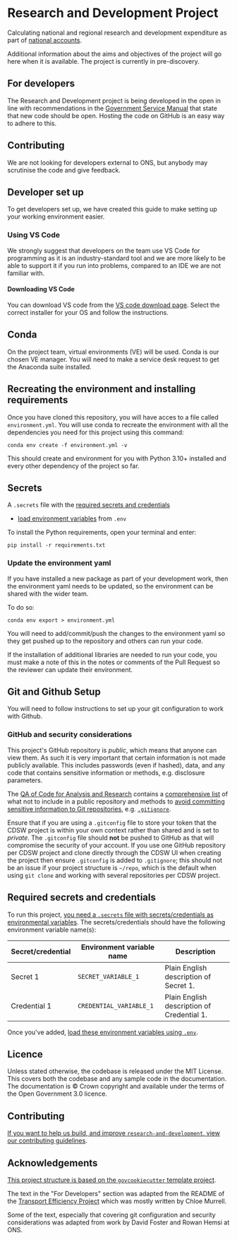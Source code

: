 # Research and Development Project

Calculating national and regional research and development expenditure as part of [national accounts](https://www.ons.gov.uk/economy/nationalaccounts).

Additional information about the aims and objectives of the project will go here when it is available. The project is currently in pre-discovery.

## For developers

The Research and Development project is being developed in the open in line with recommendations in the [Government Service Manual](https://www.gov.uk/service-manual/service-standard/point-12-make-new-source-code-open) that state that new code should be open. Hosting the code on GitHub is an easy way to adhere to this.

## Contributing
We are not looking for developers external to ONS, but anybody may scrutinise the code and give feedback.

## Developer set up

To get developers set up, we have created this guide to make setting up your working environment easier.

### Using VS Code

We strongly suggest that developers on the team use VS Code for programming as it is an industry-standard tool and we are more likely to be able to support it if you run into problems, compared to an IDE we are not familiar with.

#### Downloading VS Code

You can download VS code from the [VS code download page](https://code.visualstudio.com/download). Select the correct installer for your OS and follow the instructions.

## Conda

On the project team, virtual environments (VE) will be used. Conda is our chosen VE manager. You will need to make a service desk request to get the Anaconda suite installed.

## Recreating the environment and installing requirements

Once you have cloned this repository, you will have acces to a file called `environment.yml`. You will use conda to recreate the environment with all the dependencies you need for this project using this command:

`conda env create -f environment.yml -v`

This should create and environment for you with Python 3.10+ installed and every other dependency of the project so far.

## Secrets

A `.secrets` file with the [required secrets and
  credentials](#required-secrets-and-credentials)
- [load environment variables][docs-loading-environment-variables] from `.env`

To install the Python requirements, open your terminal and enter:

```shell
pip install -r requirements.txt
```

### Update the environment yaml

If you have installed a new package as part of your development work, then the environment yaml needs to be updated, so the environment can be shared with the wider team.

To do so:
```
conda env export > environment.yml
```
You will need to add/commit/push the changes to the environment yaml so they get pushed up to the repository and others can run your code.

If the installation of additional libraries are needed to run your code, you must make a note of this in the notes or comments of the Pull Request so the reviewer can update their environment.


## Git and Github Setup

You will need to follow instructions to set up your git configuration to work with Github.

### GitHub and security considerations

This project's GitHub repository is *public*, which means that anyone can view them. As such it is very important that certain information is not made publicly available. This includes passwords (even if hashed), data, and any code that contains sensitive information or methods, e.g. disclosure parameters.

The [QA of Code for Analysis and Research](https://best-practice-and-impact.github.io/qa-of-code-guidance/intro.html) contains a [comprehensive list](https://best-practice-and-impact.github.io/qa-of-code-guidance/version_control.html#what-should-i-version-control) of what not to include in a public repository and methods to [avoid committing sensitive information to Git repositories](https://best-practice-and-impact.github.io/qa-of-code-guidance/version_control.html#avoid-commiting-sensitive-information-to-git-repositories), e.g. [`.gitignore`](https://best-practice-and-impact.github.io/qa-of-code-guidance/version_control.html#gitignore-files).

Ensure that if you are using a `.gitconfig` file to store your token that the CDSW project is within your own context rather than shared and is set to *private*. The `.gitconfig` file should **not** be pushed to GitHub as that will compromise the security of your account. If you use one GitHub repository per CDSW project and clone directly through the CDSW UI when creating the project then ensure `.gitconfig` is added to `.gitignore`; this should not be an issue if your project structure is `~/repo`, which is the default when using `git clone` and working with several repositories per CDSW project.





## Required secrets and credentials

To run this project, [you need a `.secrets` file with secrets/credentials as
environmental variables][docs-loading-environment-variables-secrets]. The
secrets/credentials should have the following environment variable name(s):

| Secret/credential | Environment variable name | Description                                |
|-------------------|---------------------------|--------------------------------------------|
| Secret 1          | `SECRET_VARIABLE_1`       | Plain English description of Secret 1.     |
| Credential 1      | `CREDENTIAL_VARIABLE_1`   | Plain English description of Credential 1. |

Once you've added, [load these environment variables using
`.env`][docs-loading-environment-variables].

## Licence

Unless stated otherwise, the codebase is released under the MIT License. This covers
both the codebase and any sample code in the documentation. The documentation is ©
Crown copyright and available under the terms of the Open Government 3.0 licence.

## Contributing

[If you want to help us build, and improve `research-and-development`, view our
contributing guidelines][contributing].

## Acknowledgements

[This project structure is based on the `govcookiecutter` template
project][govcookiecutter].

The text in the "For Developers" section was adapted from the README of the [Transport Efficiency Project](https://github.com/jwestw/Public_Transport_Efficiency) which was mostly written by Chloe Murrell.

Some of the text, especially that covering git configuration and security considerations was adapted from work by David Foster and Rowan Hemsi at ONS.

[contributing]: ./docs/contributor_guide/CONTRIBUTING.md
[govcookiecutter]: https://github.com/best-practice-and-impact/govcookiecutter
[docs-loading-environment-variables]: ./docs/user_guide/loading_environment_variables.md
[docs-loading-environment-variables-secrets]: ./docs/user_guide/loading_environment_variables.md#storing-secrets-and-credentials
